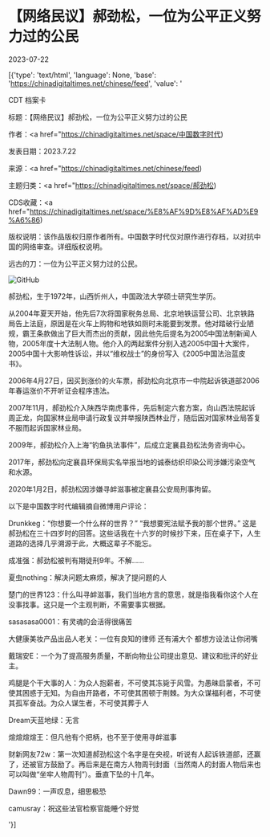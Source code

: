 # 【网络民议】郝劲松，一位为公平正义努力过的公民

2023-07-22

[{'type': 'text/html', 'language': None, 'base': 'https://chinadigitaltimes.net/chinese/feed', 'value': '



CDT 档案卡

标题：【网络民议】郝劲松，一位为公平正义努力过的公民

作者：<a href="https://chinadigitaltimes.net/space/中国数字时代)

发表日期：2023.7.22

来源：<a href="https://chinadigitaltimes.net/chinese/feed)

主题归类：<a href="https://chinadigitaltimes.net/space/郝劲松)

CDS收藏：<a href="https://chinadigitaltimes.net/space/%E8%AF%9D%E8%AF%AD%E9%A6%86)

版权说明：该作品版权归原作者所有。中国数字时代仅对原作进行存档，以对抗中国的网络审查。详细版权说明。





远古的刀：一位为公平正义努力过的公民。

![GitHub](https://chinadigitaltimes.net/chinese/files/2023/07/5e1806b3ly1hg5xebv3ddj20yi1fqtnf.jpeg)

郝劲松，生于1972年，山西忻州人，中国政法大学硕士研究生学历。

从2004年夏天开始，他先后7次将国家税务总局、北京地铁运营公司、北京铁路局告上法庭，原因是在火车上购物和地铁如厕时未能要到发票。他对踏破行业陋规，霸王条款做出了巨大而杰出的贡献，因此他先后提名为2005中国法制新闻人物，2005年度十大法制人物。他介入的两起案件分别入选2005中国十大案件，2005中国十大影响性诉讼，并以“维权战士”的身份写入《2005中国法治蓝皮书》。

2006年4月27日，因买到涨价的火车票，郝劲松向北京市一中院起诉铁道部2006年春运涨价不开听证会程序违法。

2007年11月，郝劲松介入陕西华南虎事件，先后制定六套方案，向山西法院起诉周正龙，向国家林业局申请行政复议并举报陕西林业厅，随后因对国家林业局答复不服而起诉国家林业局。

2009年，郝劲松介入上海“钓鱼执法事件”，后成立定襄县劲松法务咨询中心。

2017年，郝劲松向定襄县环保局实名举报当地的诚泰纺织印染公司涉嫌污染空气和水源。

2020年1月2日，郝劲松因涉嫌寻衅滋事被定襄县公安局刑事拘留。

以下是中国数字时代编辑摘自微博用户评论：



Drunkkeg：“你想要一个什么样的世界？” “我想要宪法赋予我的那个世界。” 这是郝劲松在三十四岁时的回答。这些话我在十六岁的时候抄下来，压在桌子下，人生道路的选择几乎溯源于此，大概这辈子不能忘。

成准强：郝劲松被判有期徒刑9年。不解……

夏虫nothing：解决问题太麻烦，解决了提问题的人

楚门的世界123：什么叫寻衅滋事，我们当地方言的意思，就是指我看你这个人在没事找事。这只是一个主观判断，不需要事实根据。

sasasasa0001：有灵魂的会活得很痛苦

大健康美妆产品出品人老关：一位有良知的律师 还有浦大个 都想方设法让你闭嘴

戴瑞安E：一个为了提高服务质量，不断向物业公司提出意见、建议和批评的好业主。

鸡腿是个干大事的人：为众人抱薪者，不可使其冻毙于风雪。为愚昧启蒙者，不可使其困惑于无知。为自由开路者，不可使其困顿于荆棘。为大众谋福利者，不可使其孤军奋战。为众人谋生者，不可使其葬于人

Dream天蓝地绿：无言

煊煊煊煊王：但凡他有个把柄，也不至于使用寻衅滋事

财新网友72w：第一次知道郝劲松这个名字是在央视，听说有人起诉铁道部，还赢了，还被官方鼓励了。再后来是在南方人物周刊封面（当然南人的封面人物后来也可以叫做“坐牢人物周刊”）。垂直下坠的十几年。

Dawn99：一声叹息，细思极恐

camusray：祝这些法官检察官能睡个好觉

'}]